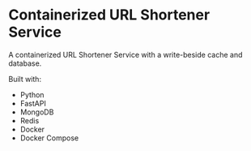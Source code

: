 # Containerized URL Shortener Service

A containerized URL Shortener Service with a write-beside cache and database.

Built with:
- Python 
- FastAPI
- MongoDB
- Redis
- Docker 
- Docker Compose
